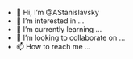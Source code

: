 - 👋 Hi, I’m @AStanislavsky
- 👀 I’m interested in ...
- 🌱 I’m currently learning ...
- 💞️ I’m looking to collaborate on ...
- 📫 How to reach me ...

<!---
AStanislavsky/AStanislavsky is a ✨ special ✨ repository because its `README.md` (this file) appears on your GitHub profile.
You can click the Preview link to take a look at your changes.
--->
